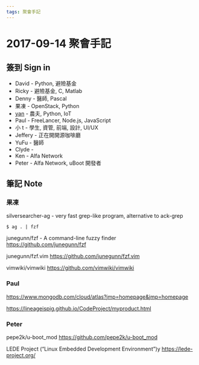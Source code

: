 ```yaml
---
tags: 聚會手記
---
```


2017-09-14 聚會手記
===

簽到 Sign in
---
- David - Python, 避險基金
- Ricky - 避險基金, C, Matlab
- Denny - 醫師, Pascal
- 果凍 - OpenStack, Python
- [yan](https://www.facebook.com/HsingYanChen) - 農夫, Python, IoT
- Paul - FreeLancer, Node.js, JavaScript
- 小 t - 學生, 資管, 前端, 設計, UI/UX
- Jeffery - 正在開開源咖啡廳
- YuFu - 醫師
- Clyde -
- Ken - Alfa Network
- Peter - Alfa Network, uBoot 開發者


筆記 Note
---

### 果凍

silversearcher-ag - very fast grep-like program, alternative to ack-grep

```
$ ag . | fzf
```

junegunn/fzf - A command-line fuzzy finder
https://github.com/junegunn/fzf

junegunn/fzf.vim
https://github.com/junegunn/fzf.vim

vimwiki/vimwiki
https://github.com/vimwiki/vimwiki

### Paul

https://www.mongodb.com/cloud/atlas?jmp=homepage&jmp=homepage

https://lineageispig.github.io/CodeProject/myproduct.html

### Peter

pepe2k/u-boot_mod
https://github.com/pepe2k/u-boot_mod

LEDE Project (“Linux Embedded Development Environment”)y
https://lede-project.org/
